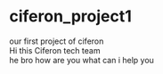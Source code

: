 # ciferon_project1
our first project of ciferon
<br>
Hi this Ciferon tech team 
<br>
he bro how are you what can i help you
